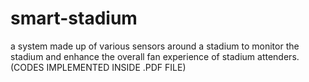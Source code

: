 # smart-stadium
a system made up of various sensors around a stadium to monitor the stadium and enhance the overall fan experience of stadium attenders.(CODES IMPLEMENTED INSIDE .PDF FILE)
